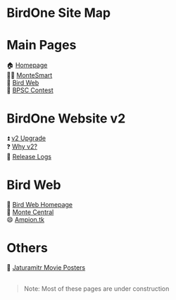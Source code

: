 # BirdOne Site Map

# Main Pages
🏠 [Homepage](index)<br>
👨‍💻 [MonteSmart](montesmart)<br>
🦜 [Bird Web](birdweb)<br>
📸 [BPSC Contest](bpsc)<br>

# BirdOne Website v2
⏫ [v2 Upgrade](v2/)<br>
❓ [Why v2?](v2/why)<br>
📝 [Release Logs](v2/logs)<br>

# Bird Web
🦜 [Bird Web Homepage](birdweb/)<br>
🔄 [Monte Central](birdweb/montecen)<br>
😄 [Ampion.tk](birdweb/ampiontk)<br>

# Others
🎥 [Jaturamitr Movie Posters](jtr)<br>
<br>

> Note: Most of these pages are under construction

